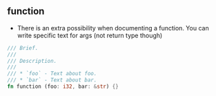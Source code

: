 ## function

* There is an extra possibility when documenting a function. You can write specific text for args (not return type though)

```rust
/// Brief.
///
/// Description.
/// 
/// * `foo` - Text about foo.
/// * `bar` - Text about bar.
fn function (foo: i32, bar: &str) {}
```